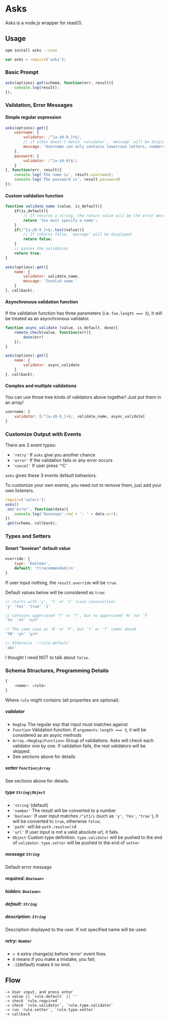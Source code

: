 # Asks

Asks is a node.js wrapper for read(1).
	
## Usage
```sh
npm install asks --save
```

```js
var asks = require('asks');
```

### Basic Prompt

```js
asks(options).get(schema, function(err, result){
	console.log(result);
});
```

### Validation, Error Messages

#### Simple regular expression

```js
asks(options).get({
	username: {
		validator: /^[a-z0-9_]+$/,
		// if stdin doesn't match `validator`, `message` will be displayed.
		message: 'Username can only contains lowercase letters, numbers and underscore.'
	},
	password: {
		validator: /^[a-z0-9]$/i
	}
}, function(err, result){
	console.log('The name is', result.username);
	console.log('The password is', result.password)
});
```

#### Custom validation function

```js
function validate_name (value, is_default){
	if(is_default){
		// If returns a string, the return value will be the error message.
		return 'You must specify a name';
	}
	if(/^[a-z0-9_]+$/.test(value)){
		// If returns false, `message` will be displayed
		return false;
	}
	// passes the validation
	return true;
}

asks(options).get({
	name: {
		validator: validate_name,
		message: 'Invalid name.'
	}
}, callback);
```

#### Asynchronous validation function

If the validation function has three parameters (i.e. `foo.length === 3`), it will be treated as an asynchronous validator.

```js
function async_validate (value, is_default, done){
	remote_check(value, function(err){
		done(err)
	});
}

asks(options).get({
	name: {
		validator: async_validate
	}
}, callback);
```

#### Complex and multiple validations

You can use those tree kinds of validators above together! Just put them in an array!

```js
username: {
	validator: [/^[a-z0-9_]+$/, validate_name, async_validate]
}
```

### Customize Output with Events

There are 3 event types:

- `'retry'` If `asks` give you another chance
- `'error'` If the validation fails or any error occurs
- `'cancel'` If user press '^C'

`asks` gives these 3 events default behaviors.

To customize your own events, you need not to remove them, just add your own listeners.

```js
require('colors');
asks()
.on('error', function(data){
	console.log('Oooooops'.red + ': ' + data.err);
})
.get(schema, callback);
```


### Types and Setters

#### Smart "boolean" default value

```js
override: {
	type: 'boolean',
	default: 'Y(recommended)/n'
}
```
If user input nothing, the `result.override` will be `true`.

Default values below will be considered as `true`:

```js
// starts with 'y', 't' or '1' (case insensitive)
'y' 'Yes' 'true' '1'

// Contains uppercased 'Y' or 'T', but no uppercased 'N' nor 'F'
'Yn' 'nY' 'n/Y'

// The same case as 'N' or 'F', but 'Y' or 'T' comes ahead
'YN' 'yn' 'y/n'

// Otherwise `!!rule.default`
'abc'
```

I thought I need NOT to talk about `false`.

### Schema Structures, Programming Details

```js
{
	<name>: <rule>
}
```


Where `rule` might contains (all properties are optional):

##### validator 

- `RegExp` The regular exp that input must matches against
- `Function` Validation function. If `arguments.length === 3`, it will be considered as an async methods
- `Array.<RegExp|Function>` Group of validations. Asks will check each validator one by one. If validation fails, the rest validators will be skipped.
- See sections above for details
	
##### setter `Function|Array`

See sections above for details.

##### type `String|Object`

- `'string'`(default) 
- `'number'` The result will be converted to a number
- `'boolean'` If user input matches `/^yt1/i` (such as `'y'`, `'Yes'`, `'true'`), it will be converted to `true`, otherwise `false`;
- `'path'` will be `path.resolve()`d
- `'url'` If user input is not a valid absolute url, it fails.
- `Object` Custom type definition. `type.validator` will be pushed to the end of `validator`. `type.setter` will be pushed to the end of `setter`

##### message `String`

Default error message

##### required: `Boolean=`

##### hidden: `Boolean=`

##### default: `String`

##### description: `String`

Description displayed to the user. If not specified name will be used.

##### retry: `Number` 

- `> 0` extra change(s) before 'error' event fires. 
- `0` means if you make a mistake, you fail; 
- `-1`(default) makes it no limit.
	
## Flow

```
-> User input, and press enter
-> value || `rule.default` || ''
-> check `rule.required`
-> check `rule.validator`, `rule.type.validator`
-> run `rule.setter`, `rule.type.setter`
-> callback

```
